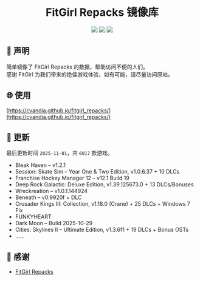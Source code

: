 ﻿<div align="center">

# FitGirl Repacks 镜像库

![](https://count.getloli.com/get/@fitgirl_repacks?theme=booru-lewd)
![](https://img.shields.io/badge/ci-passing-brightgreen.svg?logo=github) ![](https://img.shields.io/badge/license-MIT-brightgreen.svg)

</div>

## 📜 声明
简单镜像了 FitGirl Repacks 的数据，帮助访问不便的人们。  
感谢 FitGirl 为我们带来的绝佳游戏体验，如有可能，请尽量访问原站。

## 🌐 使用
[https://cvandia.github.io/fitgirl_repacks/](https://cvandia.github.io/fitgirl_repacks/)

## 🔄 更新
最后更新时间 `2025-11-01`，共 `6017` 款游戏。
- Bleak Haven – v1.2.1
- Session: Skate Sim – Year One & Two Edition, v1.0.6.37 + 10 DLCs
- Franchise Hockey Manager 12 – v12.1 Build 19
- Deep Rock Galactic: Deluxe Edition, v1.39.125673.0 + 13 DLCs/Bonuses
- Wreckreation – v1.0.1.144924
- Beneath – v0.9920f + DLC
- Crusader Kings III: Collection, v1.18.0 (Crane) + 25 DLCs + Windows 7 Fix
- FUNKYHEART
- Dark Moon – Build 2025-10-29
- Cities: Skylines II – Ultimate Edition, v1.3.6f1 + 19 DLCs + Bonus OSTs
- ……

## 🙏 感谢
- [FitGirl Repacks](https://fitgirl-repacks.site/)
